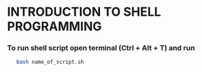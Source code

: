 # INTRODUCTION TO SHELL PROGRAMMING 


### To run shell script open terminal (Ctrl + Alt + T) and run 

```sh
   bash name_of_script.sh
```

